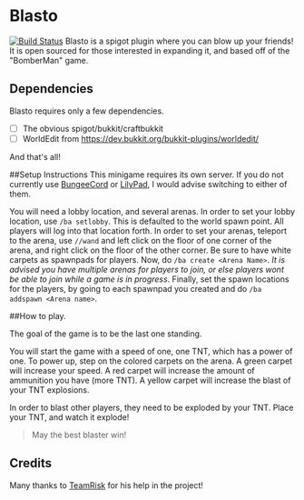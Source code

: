 # Blasto 
[![Build Status](https://travis-ci.org/jsutaria/Blasto.svg?branch=master)](https://travis-ci.org/jsutaria/Blasto) 
Blasto is a spigot plugin where you can blow up your friends! It is open sourced for those interested in expanding it, and based off of the "BomberMan" game.

## Dependencies
Blasto requires only a few dependencies.
* [ ] The obvious spigot/bukkit/craftbukkit
* [ ] WorldEdit from https://dev.bukkit.org/bukkit-plugins/worldedit/

And that's all!

##Setup Instructions
This minigame requires its own server. If you do not currently use [BungeeCord](https://www.spigotmc.org/wiki/bungeecord/) or [LilyPad](http://www.lilypadmc.org), I would advise switching to either of them.

You will need a lobby location, and several arenas. In order to set your lobby location, use `/ba setlobby`. This is defaulted to the world spawn point. All players will log into that location forth. In order to set your arenas, teleport to the arena, use `//wand` and left click on the floor of one corner of the arena, and right click on the floor of the other corner. Be sure to have white carpets as spawnpads for players. Now, do `/ba create <Arena Name>`. *It is advised you have multiple arenas for players to join, or else players wont be able to join while a game is in progress*. Finally, set the spawn locations for the players, by going to each spawnpad you created and do `/ba addspawn <Arena name>`.

##How to play.

The goal of the game is to be the last one standing.

You will start the game with a speed of one, one TNT, which has a power of one. To power up, step on the colored carpets on the arena. A green carpet will increase your speed. A red carpet will increase the amount of ammunition you have (more TNT). A yellow carpet will increase the blast of your TNT explosions.

In order to blast other players, they need to be exploded by your TNT. Place your TNT, and watch it explode!

>May the best blaster win!

## Credits
Many thanks to [TeamRisk](http://github.com/teamrisk) for his help in the project!